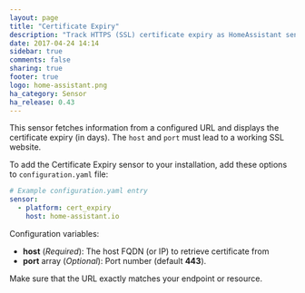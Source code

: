 ```yaml
---
layout: page
title: "Certificate Expiry"
description: "Track HTTPS (SSL) certificate expiry as HomeAssistant sensor."
date: 2017-04-24 14:14
sidebar: true
comments: false
sharing: true
footer: true
logo: home-assistant.png
ha_category: Sensor
ha_release: 0.43
---
```


This sensor fetches information from a configured URL and displays the certificate expiry (in days). The `host` and `port` must lead to a working SSL website.

To add the Certificate Expiry sensor to your installation, add these options to `configuration.yaml` file:

```yaml
# Example configuration.yaml entry
sensor:
  - platform: cert_expiry
    host: home-assistant.io
```

Configuration variables:

- **host** (*Required*): The host FQDN (or IP) to retrieve certificate from
- **port** array (*Optional*): Port number (default **443**).

<p class='note warning'>
Make sure that the URL exactly matches your endpoint or resource.
</p>
